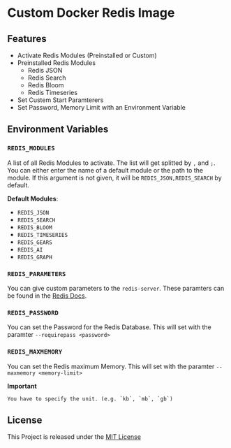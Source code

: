 # Custom Docker Redis Image


## Features

- Activate Redis Modules (Preinstalled or Custom)
- Preinstalled Redis Modules
    - Redis JSON
    - Redis Search
    - Redis Bloom
    - Redis Timeseries
- Set Custem Start Paramterers
- Set Password, Memory Limit with an Environment Variable


## Environment Variables

### `REDIS_MODULES`

A list of all Redis Modules to activate.
The list will get splitted by `,` and `;`.
You can either enter the name of a default module or the path to the module.
If this argument is not given, it will be `REDIS_JSON,REDIS_SEARCH` by default.

**Default Modules**:

- `REDIS_JSON`
- `REDIS_SEARCH`
- `REDIS_BLOOM`
- `REDIS_TIMESERIES`
- `REDIS_GEARS`
- `REDIS_AI`
- `REDIS_GRAPH`

### `REDIS_PARAMETERS`

You can give custom parameters to the `redis-server`.
These paramters can be found in the [Redis Docs](https://redis.io/topics/config).

### `REDIS_PASSWORD`

You can set the Password for the Redis Database.
This will set with the paramter `--requirepass <password>`

### `REDIS_MAXMEMORY`

You can set the Redis maximum Memory.
This will set with the paramter `--maxmemory <memory-limit>`

**Important**
    
    You have to specify the unit. (e.g. `kb`, `mb`, `gb`)



## License

This Project is released under the [MIT License](https://mit-license.org/)